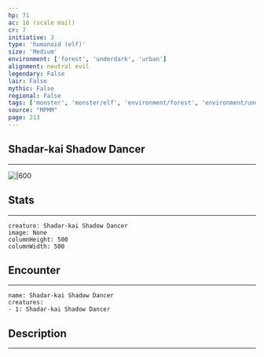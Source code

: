 ```yaml
---
hp: 71
ac: 16 (scale mail)
cr: 7
initiative: 3
type: 'humanoid (elf)'    
size: 'Medium'
environment: ['forest', 'underdark', 'urban']
alignment: neutral evil
legendary: False
lair: False
mythic: False
regional: False
tags: ['monster', 'monster/elf', 'environment/forest', 'environment/underdark', 'environment/urban']
source: "MPMM"
page: 213
---
```


## Shadar-kai Shadow Dancer
---

![|600](D:/Program%20Files/5e.tools/img/bestiary/MPMM/Shadar-kai%20Shadow%20Dancer.webp)

## Stats
---

```statblock
creature: Shadar-kai Shadow Dancer
image: None
columnHeight: 500
columnWidth: 500
```

## Encounter
---

```encounter-table
name: Shadar-kai Shadow Dancer
creatures:
- 1: Shadar-kai Shadow Dancer
```

## Description
---




